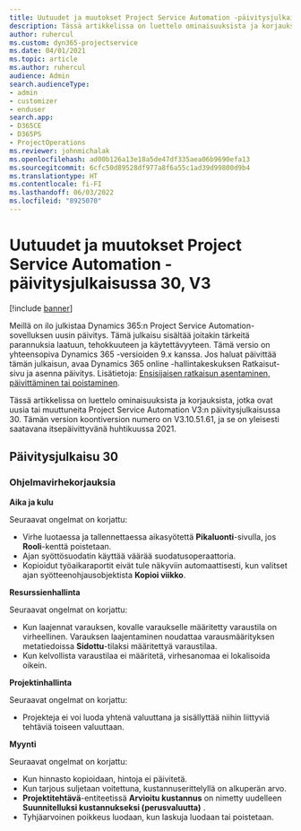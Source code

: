 ```yaml
---
title: Uutuudet ja muutokset Project Service Automation -päivitysjulkaisussa 30, V3
description: Tässä artikkelissa on luettelo ominaisuuksista ja korjauksista Project Service Automationin päivitysjulkaisussa 30, V3.
author: ruhercul
ms.custom: dyn365-projectservice
ms.date: 04/01/2021
ms.topic: article
ms.author: ruhercul
audience: Admin
search.audienceType:
- admin
- customizer
- enduser
search.app:
- D365CE
- D365PS
- ProjectOperations
ms.reviewer: johnmichalak
ms.openlocfilehash: ad00b126a13e18a5de47df335aea06b9690efa13
ms.sourcegitcommit: 6cfc50d89528df977a8f6a55c1ad39d99800d9b4
ms.translationtype: HT
ms.contentlocale: fi-FI
ms.lasthandoff: 06/03/2022
ms.locfileid: "8925070"
---
```

# <a name="whats-new-or-changed-in-project-service-automation-update-release-30-v3"></a>Uutuudet ja muutokset Project Service Automation -päivitysjulkaisussa 30, V3

[!include [banner](../includes/psa-now-project-operations.md)]

Meillä on ilo julkistaa Dynamics 365:n Project Service Automation-sovelluksen uusin päivitys. Tämä julkaisu sisältää joitakin tärkeitä parannuksia laatuun, tehokkuuteen ja käytettävyyteen. Tämä versio on yhteensopiva Dynamics 365 -versioiden 9.x kanssa. Jos haluat päivittää tämän julkaisun, avaa Dynamics 365 online -hallintakeskuksen Ratkaisut-sivu ja asenna päivitys. Lisätietoja: [Ensisijaisen ratkaisun asentaminen, päivittäminen tai poistaminen](/power-platform/admin/install-remove-preferred-solution).

Tässä artikkelissa on luettelo ominaisuuksista ja korjauksista, jotka ovat uusia tai muuttuneita Project Service Automation V3:n päivitysjulkaisussa 30. Tämän version koontiversion numero on V3.10.51.61, ja se on yleisesti saatavana itsepäivittyvänä huhtikuussa 2021.

## <a name="update-release-30"></a>Päivitysjulkaisu 30

### <a name="bug-fixes"></a>Ohjelmavirhekorjauksia

**Aika ja kulu**

Seuraavat ongelmat on korjattu:

- Virhe luotaessa ja tallennettaessa aikasyötettä **Pikaluonti**-sivulla, jos **Rooli**-kenttä poistetaan.
- Ajan syöttösuodatin käyttää väärää suodatusoperaattoria.
- Kopioidut työaikaraportit eivät tule näkyviin automaattisesti, kun valitset ajan syötteenohjausobjektista **Kopioi viikko**.

**Resurssienhallinta**

Seuraavat ongelmat on korjattu:

- Kun laajennat varauksen, kovalle varaukselle määritetty varaustila on virheellinen. Varauksen laajentaminen noudattaa varausmäärityksen metatiedoissa **Sidottu**-tilaksi määritettyä varaustilaa.
- Kun kelvollista varaustilaa ei määritetä, virhesanomaa ei lokalisoida oikein.

**Projektinhallinta**

Seuraavat ongelmat on korjattu:

- Projekteja ei voi luoda yhtenä valuuttana ja sisällyttää niihin liittyviä tehtäviä toiseen valuuttaan.

**Myynti**

Seuraavat ongelmat on korjattu:

- Kun hinnasto kopioidaan, hintoja ei päivitetä.
- Kun tarjous suljetaan voitettuna, kustannuserittelyllä on alkuperän arvo.
- **Projektitehtävä**-entiteetissä **Arvioitu kustannus** on nimetty uudelleen **Suunnitelluksi kustannukseksi (perusvaluutta)** .
- Tyhjäarvoinen poikkeus luodaan, kun laskuja luodaan tai poistetaan.
